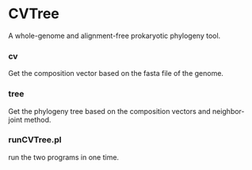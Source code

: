 # CVTree
A whole-genome and alignment-free prokaryotic phylogeny tool. 

### cv
Get the composition vector based on the fasta file of the genome.

### tree
Get the phylogeny tree based on the composition vectors and
neighbor-joint method.

### runCVTree.pl
run the two programs in one time.
